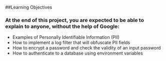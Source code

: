 ##Learning Objectives
### At the end of this project, you are expected to be able to explain to anyone, without the help of Google:

* Examples of Personally Identifiable Information (PII)
* How to implement a log filter that will obfuscate PII fields
* How to encrypt a password and check the validity of an input password
* How to authenticate to a database using environment variables
